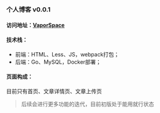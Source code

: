 ### 个人博客 v0.0.1

#### 访问地址：[VaporSpace](http://www.vaporspace.club/)

#### 技术栈：
- 前端：HTML、Less、JS，webpack打包；
- 后端：Go、MySQL，Docker部署；

#### 页面构成：
目前只有首页、文章详情页、文章上传页

> 后续会进行更多功能的迭代，目前初版处于能用就行状态